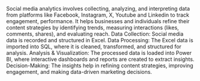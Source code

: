 Social media analytics involves collecting, analyzing, and interpreting data from platforms like Facebook, Instagram, X, Youtube and Linkedin to track engagement, performance. It helps businesses and individuals refine their content strategies by identifying trends, measuring interactions (likes, comments, shares), and evaluating reach.
Data Collection: Social media data is recorded and structured in Excel.
Data Processing: The Excel data is imported into SQL, where it is cleaned, transformed, and structured for analysis.
Analysis & Visualization: The processed data is loaded into Power BI, where interactive dashboards and reports are created to extract insights.
Decision-Making: The insights help in refining content strategies, improving engagement, and making data-driven marketing decisions.
